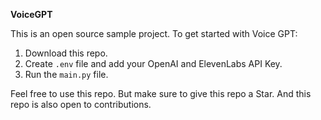 **VoiceGPT**

This is an open source sample project.
To get started with Voice GPT:
1. Download this repo.
2. Create `.env` file and add your OpenAI and ElevenLabs API Key.
3. Run the `main.py` file.

Feel free to use this repo. But make sure to give this repo a Star. And this repo is also open to contributions.
